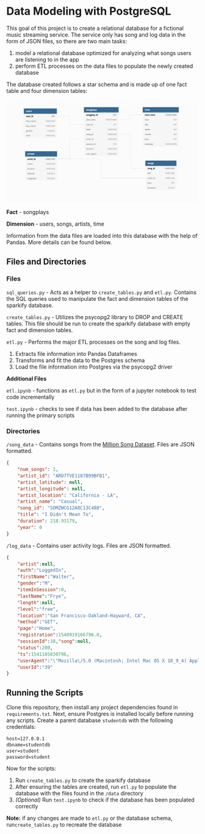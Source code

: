 # Data Modeling with PostgreSQL

This goal of this project is to create a relational database for a fictional music streaming service. The service only has song and log data in the form of JSON files, so there are two main tasks:

1. model a relational database optimized for analyzing what songs users are listening to in the app
2. perform ETL processes on the data files to populate the newly created database

The database created follows a star schema and is made up of one fact table and four dimension tables:

![star-schema](./images/star-schema.jpg)

**Fact** - songplays

**Dimension** - users, songs, artists, time

Information from the data files are loaded into this database with the help of Pandas. More details can be found below.

## Files and Directories

### Files

`sql_queries.py` - Acts as a helper to `create_tables.py` and `etl.py`. Contains the SQL queries used to manipulate the fact and dimension tables of the sparkify database.

`create_tables.py` - Utilizes the psycopg2 library to DROP and CREATE tables. This file should be run to create the sparkify database with empty fact and dimension tables.

`etl.py` - Performs the major ETL processes on the song and log files. 

1. Extracts file information into Pandas Dataframes
2. Transforms and fit the data to the Postgres schema
3. Load the file information into Postgres via the psycopg2 driver

**Additional Files**

`etl.ipynb` - functions as `etl.py` but in the form of a jupyter notebook to test code incrementally

`test.ipynb` - checks to see if data has been added to the database after running the primary scripts

### Directories

`/song_data` - Contains songs from the [Million Song Dataset](http://millionsongdataset.com/). Files are JSON formatted.

```json
{
	"num_songs": 1,
	"artist_id": "ARD7TVE1187B99BFB1",
	"artist_latitude": null,
	"artist_longitude": null,
	"artist_location": "California - LA",
	"artist_name": "Casual",
	"song_id": "SOMZWCG12A8C13C480",
	"title": "I Didn't Mean To",
	"duration": 218.93179,
	"year": 0
}
```

`/log_data` - Contains user activity logs. Files are JSON formatted.

```json
{
	"artist":null, 
	"auth":"LoggedIn",
	"firstName":"Walter",
	"gender":"M",
	"itemInSession":0,
	"lastName":"Frye",
	"length":null,
	"level":"free",
	"location":"San Francisco-Oakland-Hayward, CA",
	"method":"GET",
	"page":"Home",
	"registration":1540919166796.0,
	"sessionId":38,"song":null,
	"status":200,
	"ts":1541105830796,
	"userAgent":"\"Mozilla\/5.0 (Macintosh; Intel Mac OS X 10_9_4) AppleWebKit\/537.36 (KHTML, like Gecko) Chrome\/36.0.1985.143 Safari\/537.36\"",
	"userId":"39"
}
```



## Running the Scripts

Clone this repository, then install any project dependencies found in `requirements.txt`. Next, ensure Postgres is installed locally before running any scripts. Create a parent database `studentdb` with the following credentials: 

```
host=127.0.0.1
dbname=studentdb
user=student
password=student
```

Now for the scripts: 

1. Run `create_tables.py` to create the sparkify database
2. After ensuring the tables are created, run `etl.py` to populate the database with the files found in the `/data` directory 
3. *(Optional)* Run `test.ipynb` to check if the database has been populated correctly

**Note:** if any changes are made to `etl.py` or the database schema, run`create_tables.py` to recreate the database